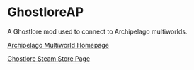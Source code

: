# GhostloreAP
 A Ghostlore mod used to connect to Archipelago multiworlds.
 
[Archipelago Multiworld Homepage](https://archipelago.gg/)


[Ghostlore Steam Store Page](https://store.steampowered.com/app/1783280/Ghostlore/)
